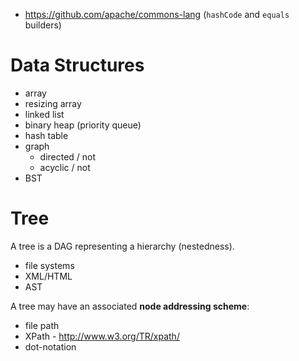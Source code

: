 - https://github.com/apache/commons-lang (`hashCode` and `equals` builders)

# Data Structures
- array
- resizing array
- linked list
- binary heap (priority queue)
- hash table
- graph
  + directed / not
  + acyclic / not
- BST

# Tree

A tree is a DAG representing a hierarchy (nestedness).

- file systems
- XML/HTML
- AST

A tree may have an associated **node addressing scheme**:
- file path
- XPath - http://www.w3.org/TR/xpath/
- dot-notation
